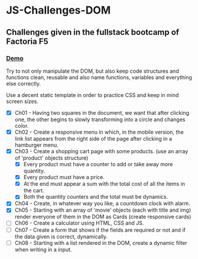 # JS-Challenges-DOM

## Challenges given in the fullstack bootcamp of Factoria F5

### <a href='https://jaumevibu.github.io/JS-Challenges-DOM/'>Demo</a>

Try to not only manipulate the DOM, but also keep code structures and functions clean, reusable and also name functions, variables and everything else correctly.

Use a decent static template in order to practice CSS and keep in mind screen sizes.

- [x] Ch01 - Having two squares in the document, we want that after clicking one, the other begins to slowly transforming into a circle and changes color.  
- [x] Ch02 - Create a responsive menu in which, in the mobile version, the link list appears from the right side of the page after clicking in a hamburger menu.  
- [x] Ch03 - Create a shopping cart page with some products. (use an array of 'product' objects structure)  
  - [x] Every product must have a counter to add or take away more quantity.  
  - [x] Every product must have a price.  
  - [x] At the end must appear a sum with the total cost of all the items in the cart.  
  - [x] Both the quantity counters and the total must be dynamics.  
- [x] Ch04 - Create, in whatever way you like, a countdown clock with alarm.  
- [x] Ch05 - Starting with an array of 'movie' objects (each with title<string> and img<string>) render everyone of them in the DOM as Cards (create responsive cards)  
- [ ] Ch06 - Create a calculator using HTML, CSS and JS.  
- [ ] Ch07 - Create a form that shows if the fields are required or not and if the data given is correct, dynamically.  
- [ ] Ch08 - Starting with a list rendered in the DOM, create a dynamic filter when writing in a input.  